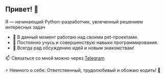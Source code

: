 ## Привет! 👋

Я — начинающий Python-разработчик, увлеченный решением интересных задач

- 🔭 В данный момент работаю над своими pet-проектами.  
- 🌱 Постоянно учусь и совершенствую навыки программирования.  
- 💬 Всегда рад обсуждению идей и новым знакомствам!

📫 Связаться со мной можно через [Telegram](https://t.me/@artorias_Arto) 

⚡ Немного о себе: Ответственный, трудолюбивый и обожаю кодить! 🚀
